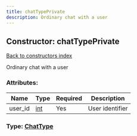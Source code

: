 ```yaml
---
title: chatTypePrivate
description: Ordinary chat with a user
---
```

## Constructor: chatTypePrivate  
[Back to constructors index](index.md)



Ordinary chat with a user

### Attributes:

| Name     |    Type       | Required | Description |
|----------|---------------|----------|-------------|
|user\_id|[int](../types/int.md) | Yes|User identifier|



### Type: [ChatType](../types/ChatType.md)


